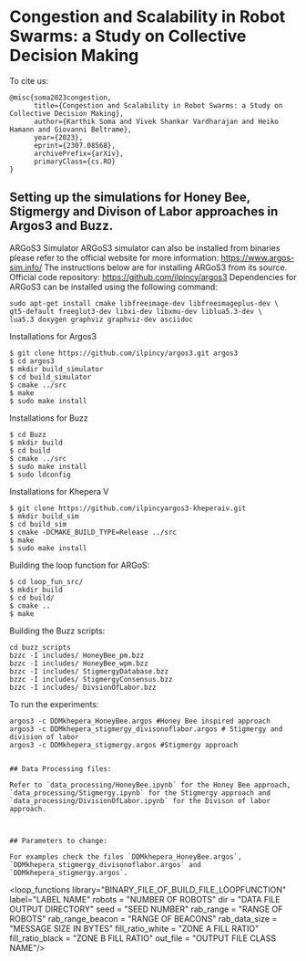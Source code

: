 # Congestion and Scalability in Robot Swarms: a Study on Collective Decision Making 


To cite us:
```
@misc{soma2023congestion,
      title={Congestion and Scalability in Robot Swarms: a Study on Collective Decision Making}, 
      author={Karthik Soma and Vivek Shankar Vardharajan and Heiko Hamann and Giovanni Beltrame},
      year={2023},
      eprint={2307.08568},
      archivePrefix={arXiv},
      primaryClass={cs.RO}
}
```








## Setting up the simulations for Honey Bee, Stigmergy and Divison of Labor approaches in Argos3 and Buzz.

ARGoS3 Simulator ARGoS3 simulator can also be installed from binaries please refer to the official website for more information: https://www.argos-sim.info/
The instructions below are for installing ARGoS3 from its source.
Official code repository: https://github.com/ilpincy/argos3
Dependencies for ARGoS3 can be installed using the following command:

```
sudo apt-get install cmake libfreeimage-dev libfreeimageplus-dev \
qt5-default freeglut3-dev libxi-dev libxmu-dev liblua5.3-dev \
lua5.3 doxygen graphviz graphviz-dev asciidoc
```
Installations for Argos3 

```
$ git clone https://github.com/ilpincy/argos3.git argos3
$ cd argos3
$ mkdir build_simulator
$ cd build_simulator
$ cmake ../src
$ make
$ sudo make install
```

Installations for Buzz

```
$ cd Buzz
$ mkdir build
$ cd build
$ cmake ../src
$ sudo make install
$ sudo ldconfig
```

Installations for Khepera V

```
$ git clone https://github.com/ilpincyargos3-kheperaiv.git
$ mkdir build_sim
$ cd build_sim
$ cmake -DCMAKE_BUILD_TYPE=Release ../src
$ make
$ sudo make install
```

Building the loop function for ARGoS:

```
$ cd loop_fun_src/
$ mkdir build
$ cd build/
$ cmake ..
$ make
```

Building the Buzz scripts:

```
cd buzz_scripts
bzzc -I includes/ HoneyBee_pm.bzz
bzzc -I includes/ HoneyBee_wpm.bzz
bzzc -I includes/ StigmergyDatabase.bzz
bzzc -I includes/ StigmergyConsensus.bzz
bzzc -I includes/ DivsionOfLabor.bzz
```

To run the experiments:

```
argos3 -c DDMkhepera_HoneyBee.argos #Honey Bee inspired approach
argos3 -c DDMkhepera_stigmergy_divisonoflabor.argos # Stigmergy and division of labor 
argos3 -c DDMkhepera_stigmergy.argos #Stigmergy approach


## Data Processing files:

Refer to `data_processing/HoneyBee.ipynb` for the Honey Bee approach, `data_processing/Stigmergy.ipynb` for the Stigmergy approach and `data_processing/DivisionOfLabor.ipynb` for the Divison of labor approach. 



## Parameters to change:

For examples check the files `DDMkhepera_HoneyBee.argos`, `DDMkhepera_stigmergy_divisonoflabor.argos` and `DDMkhepera_stigmergy.argos`.

```
<loop_functions library="BINARY_FILE_OF_BUILD_FILE_LOOPFUNCTION"
                  label="LABEL NAME" 
                  robots = "NUMBER OF ROBOTS"
                  dir = "DATA FILE OUTPUT DIRECTORY"
                  seed = "SEED NUMBER"
                  rab_range = "RANGE OF ROBOTS"
                  rab_range_beacon = "RANGE OF BEACONS"
                  rab_data_size = "MESSAGE SIZE IN BYTES"
                  fill_ratio_white = "ZONE A FILL RATIO"
                  fill_ratio_black = "ZONE B FILL RATIO"
                  out_file = "OUTPUT FILE CLASS NAME"/>
```